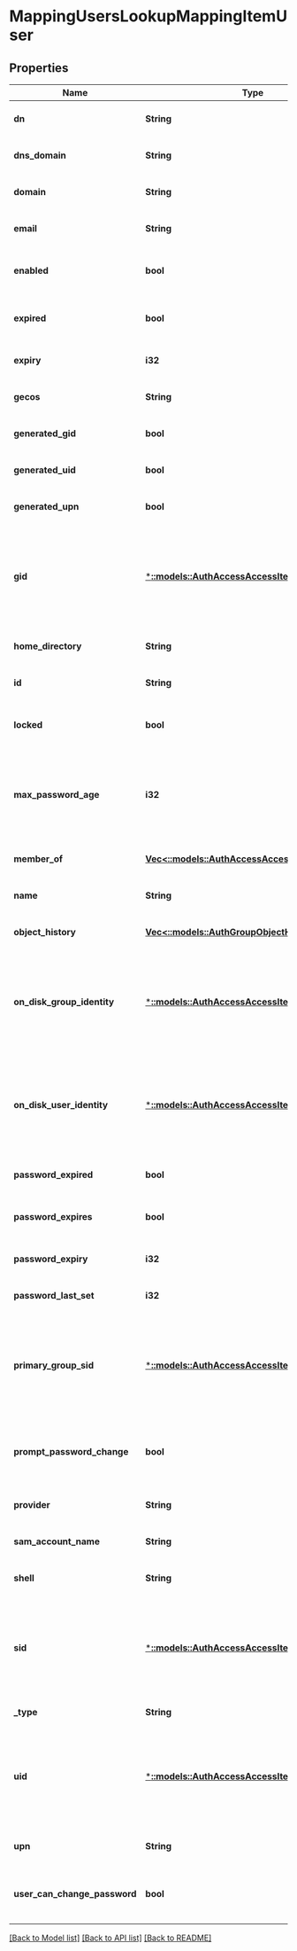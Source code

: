 # MappingUsersLookupMappingItemUser

## Properties
Name | Type | Description | Notes
------------ | ------------- | ------------- | -------------
**dn** | **String** |  | [optional] [default to null]
**dns_domain** | **String** |  | [optional] [default to null]
**domain** | **String** |  | [optional] [default to null]
**email** | **String** |  | [optional] [default to null]
**enabled** | **bool** | True, if the authenticated user is enabled. | [default to null]
**expired** | **bool** | True, if the authenticated user has expired. | [default to null]
**expiry** | **i32** |  | [optional] [default to null]
**gecos** | **String** |  | [optional] [default to null]
**generated_gid** | **bool** | True, if the GID was generated. | [optional] [default to null]
**generated_uid** | **bool** | True, if the UID was generated. | [optional] [default to null]
**generated_upn** | **bool** | True, if the UPN was generated. | [optional] [default to null]
**gid** | [***::models::AuthAccessAccessItemFileGroup**](AuthAccessAccessItemFileGroup.md) | Specifies properties for a persona, which consists of either a &#39;type&#39; and a &#39;name&#39; or an &#39;ID&#39;. | [optional] [default to null]
**home_directory** | **String** |  | [optional] [default to null]
**id** | **String** | Specifies the user or group ID. | [default to null]
**locked** | **bool** | If true, indicates that the account is locked. | [default to null]
**max_password_age** | **i32** | Specifies the maximum time in seconds allowed before the password expires. | [optional] [default to null]
**member_of** | [**Vec<::models::AuthAccessAccessItemFileGroup>**](AuthAccessAccessItemFileGroup.md) |  | [optional] [default to null]
**name** | **String** | Specifies a user or group name. | [default to null]
**object_history** | [**Vec<::models::AuthGroupObjectHistoryItem>**](AuthGroupObjectHistoryItem.md) |  | [optional] [default to null]
**on_disk_group_identity** | [***::models::AuthAccessAccessItemFileGroup**](AuthAccessAccessItemFileGroup.md) | Specifies properties for a persona, which consists of either a &#39;type&#39; and a &#39;name&#39; or an &#39;ID&#39;. | [optional] [default to null]
**on_disk_user_identity** | [***::models::AuthAccessAccessItemFileGroup**](AuthAccessAccessItemFileGroup.md) | Specifies properties for a persona, which consists of either a &#39;type&#39; and a &#39;name&#39; or an &#39;ID&#39;. | [optional] [default to null]
**password_expired** | **bool** | If true, the password has expired. | [default to null]
**password_expires** | **bool** | If true, the password is allowed to expire. | [default to null]
**password_expiry** | **i32** |  | [optional] [default to null]
**password_last_set** | **i32** |  | [optional] [default to null]
**primary_group_sid** | [***::models::AuthAccessAccessItemFileGroup**](AuthAccessAccessItemFileGroup.md) | Specifies properties for a persona, which consists of either a &#39;type&#39; and a &#39;name&#39; or an &#39;ID&#39;. | [optional] [default to null]
**prompt_password_change** | **bool** | Prompts the user to change their password at the next login. | [default to null]
**provider** | **String** |  | [optional] [default to null]
**sam_account_name** | **String** |  | [optional] [default to null]
**shell** | **String** |  | [optional] [default to null]
**sid** | [***::models::AuthAccessAccessItemFileGroup**](AuthAccessAccessItemFileGroup.md) | Specifies properties for a persona, which consists of either a &#39;type&#39; and a &#39;name&#39; or an &#39;ID&#39;. | [optional] [default to null]
**_type** | **String** | Specifies the object type. | [default to null]
**uid** | [***::models::AuthAccessAccessItemFileGroup**](AuthAccessAccessItemFileGroup.md) | Specifies properties for a persona, which consists of either a &#39;type&#39; and a &#39;name&#39; or an &#39;ID&#39;. | [optional] [default to null]
**upn** | **String** |  | [optional] [default to null]
**user_can_change_password** | **bool** | Specifies whether the password for the user can be changed. | [default to null]

[[Back to Model list]](../README.md#documentation-for-models) [[Back to API list]](../README.md#documentation-for-api-endpoints) [[Back to README]](../README.md)


